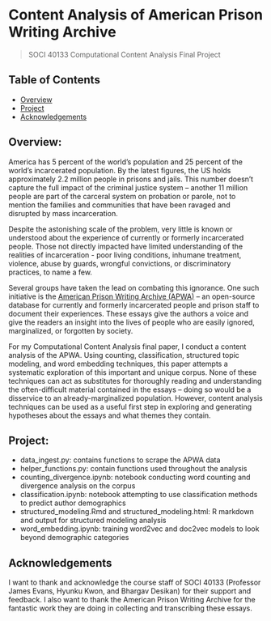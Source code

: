 # Content Analysis of American Prison Writing Archive
> SOCI 40133 Computational Content Analysis Final Project

## Table of Contents
- [Overview](#overview)
- [Project](#project)
- [Acknowledgements](#acknowledgements)

## Overview:
America has 5 percent of the world’s population and 25 percent of the world’s incarcerated population. By the latest figures, the US holds approximately 2.2 million people in prisons and jails. This number doesn’t capture the full impact of the criminal justice system – another 11 million people are part of the carceral system on probation or parole, not to mention the families and communities that have been ravaged and disrupted by mass incarceration. 

Despite the astonishing scale of the problem, very little is known or understood about the experience of currently or formerly incarcerated people. Those not directly impacted have limited understanding of the realities of incarceration - poor living conditions, inhumane treatment, violence, abuse by guards, wrongful convictions, or discriminatory practices, to name a few.

Several groups have taken the lead on combating this ignorance. One such initiative is the [American Prison Writing Archive (APWA)](https://apw.dhinitiative.org/) – an open-source database for currently and formerly incarcerated people and prison staff to document their experiences. These essays give the authors a voice and give the readers an insight into the lives of people who are easily ignored, marginalized, or forgotten by society.

For my Computational Content Analysis final paper, I conduct a content analysis of the APWA. Using counting, classification, structured topic modeling, and word embedding techniques, this paper attempts a systematic exploration of this important and unique corpus. None of these techniques can act as substitutes for thoroughly reading and understanding the often-difficult material contained in the essays – doing so would be a disservice to an already-marginalized population. However, content analysis techniques can be used as a useful first step in exploring and generating hypotheses about the essays and what themes they contain.

## Project:
- data_ingest.py: contains functions to scrape the APWA data
- helper_functions.py: contain functions used throughout the analysis
- counting_divergence.ipynb: notebook conducting word counting and divergence analysis on the corpus
- classification.ipynb: notebook attempting to use classification methods to predict author demographics
- structured_modeling.Rmd and structured_modeling.html: R markdown and output for structured modeling analysis
- word_embedding.ipynb: training word2vec and doc2vec models to look beyond demographic categories

## Acknowledgements
I want to thank and acknowledge the course staff of SOCI 40133 (Professor James Evans, Hyunku Kwon, and Bhargav Desikan) for their support and feedback. I also want to thank the American Prison Writing Archive for the fantastic work they are doing in collecting and transcribing these essays. 

